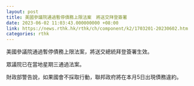 ```yaml
---
layout: post
title: 美國參議院通過暫停債務上限法案　將送交拜登簽署
date: 2023-06-02 11:03:43.000000000 +08:00
link: https://news.rthk.hk/rthk/ch/component/k2/1703201-20230602.htm
categories: rthk
---
```


美國參議院通過暫停債務上限法案，將送交總統拜登簽署生效。

眾議院已在當地星期三通過法案。

財政部警告說，如果國會不採取行動，聯邦政府將在本月5日出現債務違約。

